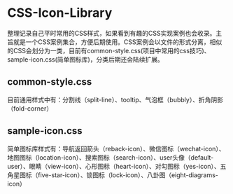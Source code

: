 # CSS-Icon-Library
  整理记录自己平时常用的CSS样式，如果看到有趣的CSS实现案例也会收录。主旨就是一个CSS案例集合，方便后期使用。CSS案例会以文件的形式分离，相似的CSS会划分为一类，目前有common-style.css(项目中常用的css技巧)、sample-icon.css(简单图标库)，分类后期还会陆续扩展。

## common-style.css
  目前通用样式中有：分割线（split-line）、tooltip、气泡框（bubbly）、折角阴影（fold-corner）

## sample-icon.css
  简单图标库样式有：导航返回箭头（reback-icon）、微信图标（wechat-icon）、地图图标（location-icon）、搜索图标（search-icon）、user头像（default-user）、眼睛（view-icon）、心形图标（heart-icon）、对勾图标（yes-icon）、五角星图标（five-star-icon）、锁图标（lock-icon）、八卦图（eight-diagrams-icon）
